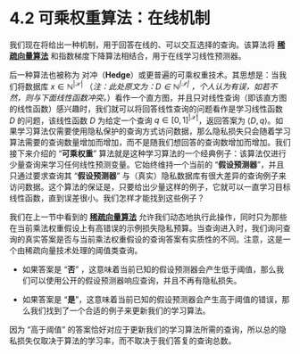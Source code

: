 # 4.2 可乘权重算法：在线机制

我们现在将给出一种机制，用于回答在线的、可以交互选择的查询。该算法将 [**稀疏向量算法**](/3-Basic-Techniques-and-Composition-Theorems/The-sparse-vector-technique/The-sparse-vector-technique-Overview.html) 和指数梯度下降算法相结合，用于在线学习线性预测器。

后一种算法也被称为 对冲（**Hedge**）或更普遍的可乘权重技术。其思想是：当我们将数据库 $x\in \mathbb{N}^{|\mathcal{X}|}$ （*注：此处原文为：$D\in \mathbb{N}^{|\mathcal{X}|}$ ，个人认为有误，如若不然，则与下面线性函数冲突。*）看作一个直方图，并且只对线性查询（即该直方图的线性函数）感兴趣时，我们就可以将回答线性查询的问题看作是学习线性函数 $D$ 的问题，该线性函数 $D$ 为给定一个查询 $q\in [0,1]^{|\mathcal{X}|}$，返回答案为 $⟨ D,q ⟩$。如果学习算法仅需要使用隐私保护的查询方式访问数据，那么隐私损失只会随着学习算法需要的查询数量增加而增加，而不是随我们想回答的查询数增加而增加。我们接下来介绍的 “**可乘权重**” 算法就是这种学习算法的一个经典例子：该算法仅进行少量查询来学习任何线性预测变量。它始终维持一个当前的 “**假设预测器**”，并且只通过要求查询其 “**假设预测器**” 与（真实）隐私数据库有很大差异的查询例子来访问数据。这个算法的保证是，只要给出少量这样的例子，它就可以一直学习目标线性函数，直到误差很小。我们怎样才能找到这些例子？

我们在上一节中看到的 [**稀疏向量算法**](/3-Basic-Techniques-and-Composition-Theorems/The-sparse-vector-technique/The-sparse-vector-technique-Overview.html) 允许我们动态地执行此操作，同时只为那些在当前乘法权重假设上有高错误的示例损失隐私预算。当查询进入时，我们询问查询的真实答案是否与当前乘法权重假设的查询答案有实质性的不同。注意，这是一个由稀疏向量技术处理的阈值类查询。

- 如果答案是 “**否**” ，这意味着当前已知的假设预测器会产生低于阈值，那么我们可以使用公开的假设预测器响应查询，并且不再有隐私损失。

- 如果答案是 “**是**”，这意味着当前已知的假设预测器会产生高于阈值的错误，那么我们找到了一个合适的例子来更新我们的学习算法。

因为 “高于阈值” 的答案恰好对应于更新我们的学习算法所需的查询，所以总的隐私损失仅取决于算法的学习率，而不取决于我们答复的查询总数。

